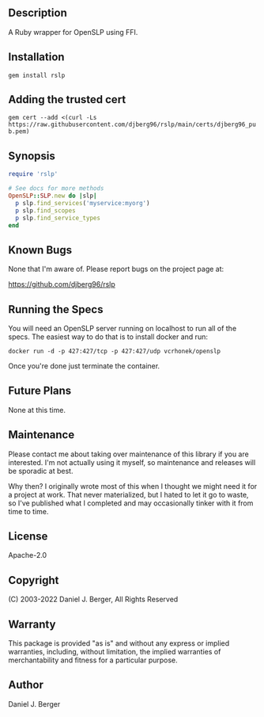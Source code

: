 ## Description
A Ruby wrapper for OpenSLP using FFI.

## Installation
`gem install rslp`

## Adding the trusted cert
`gem cert --add <(curl -Ls https://raw.githubusercontent.com/djberg96/rslp/main/certs/djberg96_pub.pem)`

## Synopsis
```ruby
require 'rslp'

# See docs for more methods
OpenSLP::SLP.new do |slp|
  p slp.find_services('myservice:myorg')
  p slp.find_scopes
  p slp.find_service_types
end
```

## Known Bugs
None that I'm aware of. Please report bugs on the project page at:

https://github.com/djberg96/rslp

## Running the Specs
You will need an OpenSLP server running on localhost to run all of the specs.
The easiest way to do that is to install docker and run:

  `docker run -d -p 427:427/tcp -p 427:427/udp vcrhonek/openslp`

Once you're done just terminate the container.

## Future Plans
None at this time.

## Maintenance
Please contact me about taking over maintenance of this library if you are
interested. I'm not actually using it myself, so maintenance and releases
will be sporadic at best.

Why then? I originally wrote most of this when I thought we might need it
for a project at work. That never materialized, but I hated to let it go to
waste, so I've published what I completed and may occasionally tinker with
it from time to time.

## License
Apache-2.0

## Copyright
(C) 2003-2022 Daniel J. Berger, All Rights Reserved

## Warranty
This package is provided "as is" and without any express or
implied warranties, including, without limitation, the implied
warranties of merchantability and fitness for a particular purpose.

## Author
Daniel J. Berger

